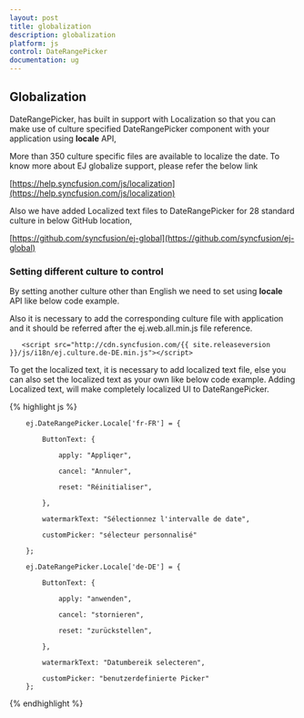 ```yaml
---
layout: post
title: globalization
description: globalization
platform: js
control: DateRangePicker
documentation: ug
---
```


## Globalization

DateRangePicker, has built in support with Localization so that you can make use of culture specified DateRangePicker component with your application using **locale** API, 

More than 350 culture specific files are available to localize the date. To know more about EJ globalize support, please refer the below link 

[https://help.syncfusion.com/js/localization](https://help.syncfusion.com/js/localization)

Also we have added Localized text files to DateRangePicker for 28 standard culture in below GitHub location,

[https://github.com/syncfusion/ej-global](https://github.com/syncfusion/ej-global)

### Setting different culture to control

By setting another culture other than English we need to set using **locale** API like below code example.

Also it is necessary to add the corresponding culture file with application and it should be referred after the ej.web.all.min.js file reference.

       <script src="http://cdn.syncfusion.com/{{ site.releaseversion }}/js/i18n/ej.culture.de-DE.min.js"></script>

To get the localized text, it is necessary to add localized text file, else you can also set the localized text as your own like below code example. Adding Localized text, will make completely localized UI to DateRangePicker.

{% highlight js %}

        ej.DateRangePicker.Locale['fr-FR'] = {

            ButtonText: {

                apply: "Appliqer",

                cancel: "Annuler",

                reset: "Réinitialiser",

            },

            watermarkText: "Sélectionnez l'intervalle de date",

            customPicker: "sélecteur personnalisé"

        };

        ej.DateRangePicker.Locale['de-DE'] = {

            ButtonText: {
                
                apply: "anwenden",

                cancel: "stornieren",

                reset: "zurückstellen",

            },

            watermarkText: "Datumbereik selecteren",

            customPicker: "benutzerdefinierte Picker"
        };

{% endhighlight %}



